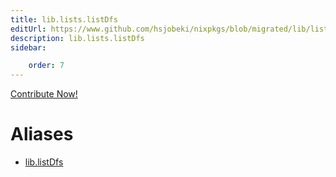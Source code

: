 ```yaml
---
title: lib.lists.listDfs
editUrl: https://www.github.com/hsjobeki/nixpkgs/blob/migrated/lib/lists.nix#L681C13
description: lib.lists.listDfs
sidebar:

    order: 7
---
```


<a href="https://www.github.com/hsjobeki/nixpkgs/blob/migrated/lib/lists.nix#L681C13">Contribute Now!</a>


# Aliases

- [lib.listDfs](/nix-doc-comments/reference/lib/lib-listdfs)


